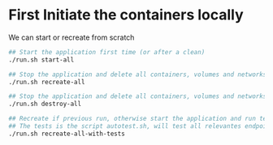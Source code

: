 # First Initiate the containers locally

We can start or recreate from scratch

```sh
## Start the application first time (or after a clean)
./run.sh start-all
```

```sh
## Stop the application and delete all containers, volumes and networks and start again
./run.sh recreate-all
```

```sh
## Stop the application and delete all containers, volumes and networks
./run.sh destroy-all
```

```sh
## Recreate if previous run, otherwise start the application and run tests
## The tests is the script autotest.sh, will test all relevantes endpoints and flows
./run.sh recreate-all-with-tests
```